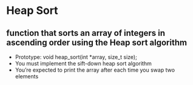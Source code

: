 # Heap Sort
## function that sorts an array of integers in ascending order using the Heap sort algorithm
* Prototype: void heap_sort(int *array, size_t size);
* You must implement the sift-down heap sort algorithm
* You’re expected to print the array after each time you swap two elements
